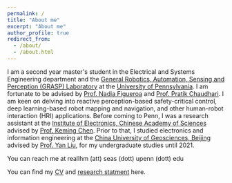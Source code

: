 ```yaml
---
permalink: /
title: "About me"
excerpt: "About me"
author_profile: true
redirect_from: 
  - /about/
  - /about.html
---
```


I am a second year master's student in the Electrical and Systems Engineering department and the [General Robotics, Automation, Sensing and Perception (GRASP) Laboratory](https://www.grasp.upenn.edu/) at the [University of Pennsylvania](https://www.seas.upenn.edu/). I am fortunate to be advised by [Prof. Nadia Figueroa](https://nbfigueroa.github.io/) and [Prof. Pratik Chaudhari](https://pratikac.github.io/). I am keen on delving into reactive perception-based safety-critical control, deep learning-based robot mapping and navigation, and other human-robot interaction (HRI) applications. Before coming to Penn, I was a research assistant at the [Institute of Electronics, Chinese Academy of Sciences](http://english.ie.cas.cn/) advised by [Prof. Keming Chen](https://people.ucas.ac.cn/~kmchen). Prior to that, I studied electronics and information engineering at the [China University of Geosciences, Beijing](https://en.cugb.edu.cn/) advised by [Prof. Yan Liu](https://people.ucas.ac.cn/~_yanliu?language=en), for my undergraduate studies until 2021.

You can reach me at reallhm (att) seas (dott) upenn (dott) edu

You can find my [CV](https://haoming99.github.io/assets/cv.pdf) and [research statment](https://haoming99.github.io/assets/sop.pdf) here.

